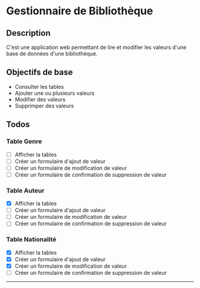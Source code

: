 # Gestionnaire de Bibliothèque

## Description
C'est une application web permettant de lire et modifier les valeurs d'une base de données d'une bibliothèque.

## Objectifs de base
- Consulter les tables
- Ajouter une ou plusieurs valeurs
- Modifier des valeurs
- Supprimper des valeurs

## Todos
### Table Genre
- [ ] Afficher la tables
- [ ] Créer un formulaire d'ajout de valeur
- [ ] Créer un formulaire de modification de valeur
- [ ] Créer un formulaire de confirmation de suppression de valeur

### Table Auteur
- [x] Afficher la tables
- [ ] Créer un formulaire d'ajout de valeur
- [ ] Créer un formulaire de modification de valeur
- [ ] Créer un formulaire de confirmation de suppression de valeur

### Table Nationalité
- [x] Afficher la tables
- [x] Créer un formulaire d'ajout de valeur
- [x] Créer un formulaire de modification de valeur
- [ ] Créer un formulaire de confirmation de suppression de valeur
---